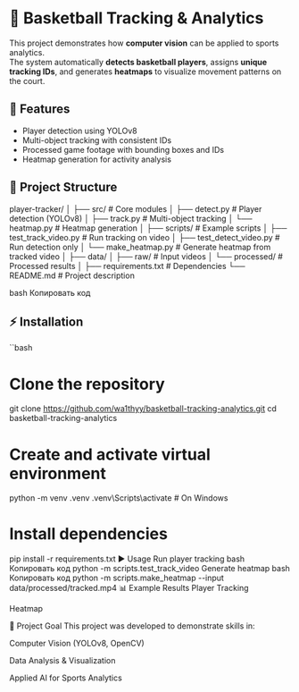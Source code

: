 # 🏀 Basketball Tracking & Analytics

This project demonstrates how **computer vision** can be applied to sports analytics.  
The system automatically **detects basketball players**, assigns **unique tracking IDs**, and generates **heatmaps** to visualize movement patterns on the court.

## 🚀 Features
- Player detection using YOLOv8  
- Multi-object tracking with consistent IDs  
- Processed game footage with bounding boxes and IDs  
- Heatmap generation for activity analysis  

## 📂 Project Structure
player-tracker/
│
├── src/ # Core modules
│ ├── detect.py # Player detection (YOLOv8)
│ ├── track.py # Multi-object tracking
│ └── heatmap.py # Heatmap generation
│
├── scripts/ # Example scripts
│ ├── test_track_video.py # Run tracking on video
│ ├── test_detect_video.py # Run detection only
│ └── make_heatmap.py # Generate heatmap from tracked video
│
├── data/
│ ├── raw/ # Input videos
│ └── processed/ # Processed results
│
├── requirements.txt # Dependencies
└── README.md # Project description

bash
Копировать код

## ⚡ Installation
``bash
# Clone the repository
git clone https://github.com/wa1thyy/basketball-tracking-analytics.git
cd basketball-tracking-analytics

# Create and activate virtual environment
python -m venv .venv
.venv\Scripts\activate   # On Windows

# Install dependencies
pip install -r requirements.txt
▶️ Usage
Run player tracking
bash
Копировать код
python -m scripts.test_track_video
Generate heatmap
bash
Копировать код
python -m scripts.make_heatmap --input data/processed/tracked.mp4
📊 Example Results
Player Tracking

Heatmap

🎯 Project Goal
This project was developed to demonstrate skills in:

Computer Vision (YOLOv8, OpenCV)

Data Analysis & Visualization

Applied AI for Sports Analytics
